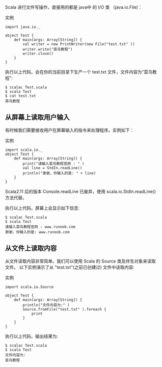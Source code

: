 Scala 进行文件写操作，直接用的都是 java中 的 I/O 类 （java.io.File)：

实例
```text
import java.io._

object Test {
    def main(args: Array[String]) {
        val writer = new PrintWriter(new File("test.txt" ))
        writer.write("菜鸟教程")
        writer.close()
    }
}
```
执行以上代码，会在你的当前目录下生产一个 test.txt 文件，文件内容为"菜鸟教程":
```text
$ scalac Test.scala
$ scala Test
$ cat test.txt
菜鸟教程
```

## 从屏幕上读取用户输入
有时候我们需要接收用户在屏幕输入的指令来处理程序。实例如下：

实例
```text
import scala.io._
object Test {
    def main(args: Array[String]) {
        print("请输入菜鸟教程官网 : " )
        val line = StdIn.readLine()
        println("谢谢，你输入的是: " + line)
    }
}
```
Scala2.11 后的版本 Console.readLine 已废弃，使用 scala.io.StdIn.readLine() 方法代替。

执行以上代码，屏幕上会显示如下信息:
```text
$ scalac Test.scala
$ scala Test
请输入菜鸟教程官网 : www.runoob.com
谢谢，你输入的是: www.runoob.com
```

## 从文件上读取内容
从文件读取内容非常简单。我们可以使用 Scala 的 Source 类及伴生对象来读取文件。
以下实例演示了从 "test.txt"(之前已创建过) 文件中读取内容:

实例
```text
import scala.io.Source

object Test {
    def main(args: Array[String]) {
        println("文件内容为:" )
        Source.fromFile("test.txt" ).foreach {
            print
        }
    }
}
```
执行以上代码，输出结果为:
```text
$ scalac Test.scala
$ scala Test
文件内容为:
菜鸟教程
```
